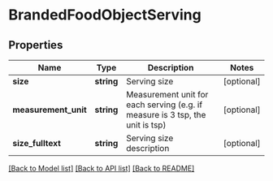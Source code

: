 # BrandedFoodObjectServing

## Properties
Name | Type | Description | Notes
------------ | ------------- | ------------- | -------------
**size** | **string** | Serving size | [optional] 
**measurement_unit** | **string** | Measurement unit for each serving (e.g. if measure is 3 tsp, the unit is tsp) | [optional] 
**size_fulltext** | **string** | Serving size description | [optional] 

[[Back to Model list]](../../README.md#documentation-for-models) [[Back to API list]](../../README.md#documentation-for-api-endpoints) [[Back to README]](../../README.md)

